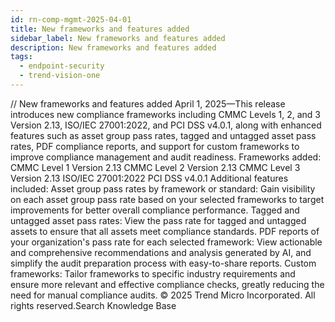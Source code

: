 ```yaml
---
id: rn-comp-mgmt-2025-04-01
title: New frameworks and features added
sidebar_label: New frameworks and features added
description: New frameworks and features added
tags:
  - endpoint-security
  - trend-vision-one
---
```


/*<![CDATA[*/ $('#title').html($('meta[name=map-description]').attr('content')); /*]]>*/ New frameworks and features added April 1, 2025—This release introduces new compliance frameworks including CMMC Levels 1, 2, and 3 Version 2.13, ISO/IEC 27001:2022, and PCI DSS v4.0.1, along with enhanced features such as asset group pass rates, tagged and untagged asset pass rates, PDF compliance reports, and support for custom frameworks to improve compliance management and audit readiness. Frameworks added: CMMC Level 1 Version 2.13 CMMC Level 2 Version 2.13 CMMC Level 3 Version 2.13 ISO/IEC 27001:2022 PCI DSS v4.0.1 Additional features included: Asset group pass rates by framework or standard: Gain visibility on each asset group pass rate based on your selected frameworks to target improvements for better overall compliance performance. Tagged and untagged asset pass rates: View the pass rate for tagged and untagged assets to ensure that all assets meet compliance standards. PDF reports of your organization's pass rate for each selected framework: View actionable and comprehensive recommendations and analysis generated by AI, and simplify the audit preparation process with easy-to-share reports. Custom frameworks: Tailor frameworks to specific industry requirements and ensure more relevant and effective compliance checks, greatly reducing the need for manual compliance audits. © 2025 Trend Micro Incorporated. All rights reserved.Search Knowledge Base